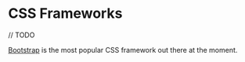 # CSS Frameworks

// TODO

[Bootstrap](https://getbootstrap.com/docs/4.3/getting-started/introduction/) is the most popular CSS framework out there at the moment.
